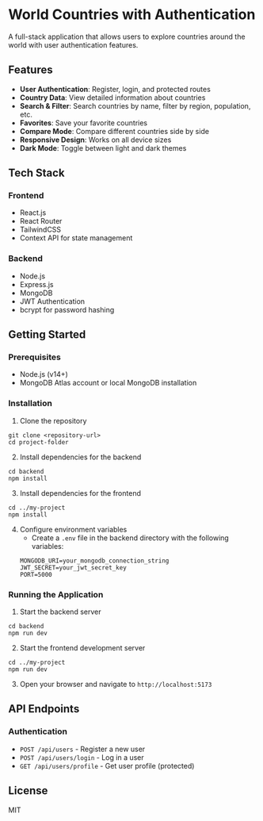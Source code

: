 # World Countries with Authentication

A full-stack application that allows users to explore countries around the world with user authentication features.

## Features

- **User Authentication**: Register, login, and protected routes
- **Country Data**: View detailed information about countries
- **Search & Filter**: Search countries by name, filter by region, population, etc.
- **Favorites**: Save your favorite countries
- **Compare Mode**: Compare different countries side by side
- **Responsive Design**: Works on all device sizes
- **Dark Mode**: Toggle between light and dark themes

## Tech Stack

### Frontend
- React.js
- React Router
- TailwindCSS
- Context API for state management

### Backend
- Node.js
- Express.js
- MongoDB
- JWT Authentication
- bcrypt for password hashing

## Getting Started

### Prerequisites
- Node.js (v14+)
- MongoDB Atlas account or local MongoDB installation

### Installation

1. Clone the repository
```
git clone <repository-url>
cd project-folder
```

2. Install dependencies for the backend
```
cd backend
npm install
```

3. Install dependencies for the frontend
```
cd ../my-project
npm install
```

4. Configure environment variables
   - Create a `.env` file in the backend directory with the following variables:
   ```
   MONGODB_URI=your_mongodb_connection_string
   JWT_SECRET=your_jwt_secret_key
   PORT=5000
   ```

### Running the Application

1. Start the backend server
```
cd backend
npm run dev
```

2. Start the frontend development server
```
cd ../my-project
npm run dev
```

3. Open your browser and navigate to `http://localhost:5173`

## API Endpoints

### Authentication
- `POST /api/users` - Register a new user
- `POST /api/users/login` - Log in a user
- `GET /api/users/profile` - Get user profile (protected)

## License
MIT 